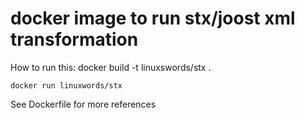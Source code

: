 # docker image to run stx/joost xml transformation


How to run this:
docker build -t linuxswords/stx .

`docker run linuxwords/stx`

See Dockerfile for more references

